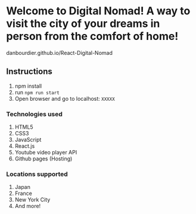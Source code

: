 # Welcome to Digital Nomad! A way to visit the city of your dreams in person from the comfort of home!


danbourdier.github.io/React-Digital-Nomad


## Instructions
  1. npm install
  2. run `npm run start`
  3. Open browser and go to localhost: `XXXXX`

### Technologies used
  1. HTML5
  2. CSS3
  1. JavaScript
  2. React.js
  3. Youtube video player API
  4. Github pages (Hosting)


### Locations supported
  1. Japan
  2. France
  3. New York City
  4. And more!